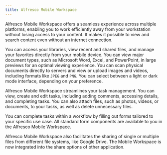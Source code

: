 ```yaml
---
title: Alfresco Mobile Workspace
---
```


Alfresco Mobile Workspace offers a seamless experience across multiple platforms, enabling you to work efficiently away from your workstation without losing access to your content. It makes it possible to view and search content even without an internet connection.

You can access your libraries, view recent and shared files, and manage your favorites directly from your mobile device. You can view major document types, such as Microsoft Word, Excel, and PowerPoint, in large previews for an optimal viewing experience. You can scan physical documents directly to servers and view or upload images and videos, including formats like `JPEG` and `PNG`. You can select between a light or dark mode interface, depending on your preference.

Alfresco Mobile Workspace streamlines your task management. You can view, create and edit tasks, including adding comments, accessing details, and completing tasks. You can also attach files, such as  photos, videos, or documents, to your tasks, as well as delete unnecessary files. 

You can complete tasks within a workflow by filling out forms tailored to your specific use case. All standard form components are available to you in the Alfresco Mobile Workspace.

Alfresco Mobile Workspace also facilitates the sharing of single or multiple files from different file systems, like Google Drive. The Mobile Workspace is now integrated into the share options of other application. 
